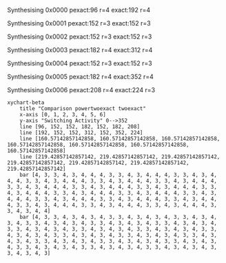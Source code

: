 Synthesising 0x0000 pexact:96 r=4 exact:192 r=4

Synthesising 0x0001 pexact:152 r=3 exact:152 r=3

Synthesising 0x0002 pexact:152 r=3 exact:152 r=3

Synthesising 0x0003 pexact:182 r=4 exact:312 r=4

Synthesising 0x0004 pexact:152 r=3 exact:152 r=3

Synthesising 0x0005 pexact:182 r=4 exact:352 r=4

Synthesising 0x0006 pexact:208 r=4 exact:224 r=3

```mermaid
xychart-beta
    title "Comparison powertwoexact twoexact"
    x-axis [0, 1, 2, 3, 4, 5, 6]
    y-axis "Switching Activity" 0-->352
    line [96, 152, 152, 182, 152, 182, 208]
    line [192, 152, 152, 312, 152, 352, 224]
    line [160.57142857142858, 160.57142857142858, 160.57142857142858, 160.57142857142858, 160.57142857142858, 160.57142857142858, 160.57142857142858]
    line [219.42857142857142, 219.42857142857142, 219.42857142857142, 219.42857142857142, 219.42857142857142, 219.42857142857142, 219.42857142857142]
    bar [4, 3, 3, 4, 3, 4, 4, 4, 3, 3, 4, 3, 4, 4, 4, 3, 3, 4, 3, 4, 4, 4, 3, 3, 4, 3, 4, 4, 4, 3, 3, 4, 3, 4, 4, 4, 3, 3, 4, 3, 4, 4, 4, 3, 3, 4, 3, 4, 4, 4, 3, 3, 4, 3, 4, 4, 4, 3, 3, 4, 3, 4, 4, 4, 3, 3, 4, 3, 4, 4, 4, 3, 3, 4, 3, 4, 4, 4, 3, 3, 4, 3, 4, 4, 4, 3, 3, 4, 3, 4, 4, 4, 3, 3, 4, 3, 4, 4, 4, 3, 3, 4, 3, 4, 4, 4, 3, 3, 4, 3, 4, 4, 4, 3, 3, 4, 3, 4, 4, 4, 3, 3, 4, 3, 4, 4, 4, 3, 3, 4, 3, 4, 4, 4, 3, 3, 4, 3, 4, 4]
    bar [4, 3, 3, 4, 3, 4, 3, 4, 3, 3, 4, 3, 4, 3, 4, 3, 3, 4, 3, 4, 3, 4, 3, 3, 4, 3, 4, 3, 4, 3, 3, 4, 3, 4, 3, 4, 3, 3, 4, 3, 4, 3, 4, 3, 3, 4, 3, 4, 3, 4, 3, 3, 4, 3, 4, 3, 4, 3, 3, 4, 3, 4, 3, 4, 3, 3, 4, 3, 4, 3, 4, 3, 3, 4, 3, 4, 3, 4, 3, 3, 4, 3, 4, 3, 4, 3, 3, 4, 3, 4, 3, 4, 3, 3, 4, 3, 4, 3, 4, 3, 3, 4, 3, 4, 3, 4, 3, 3, 4, 3, 4, 3, 4, 3, 3, 4, 3, 4, 3, 4, 3, 3, 4, 3, 4, 3, 4, 3, 3, 4, 3, 4, 3, 4, 3, 3, 4, 3, 4, 3]
```


